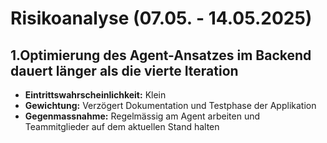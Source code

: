 # Risikoanalyse (07.05. - 14.05.2025)

## 1.Optimierung des Agent-Ansatzes im Backend dauert länger als die vierte Iteration 
- **Eintrittswahrscheinlichkeit:** Klein
- **Gewichtung:** Verzögert Dokumentation und Testphase der Applikation 
- **Gegenmassnahme:** Regelmässig am Agent arbeiten und Teammitglieder auf dem aktuellen Stand halten
